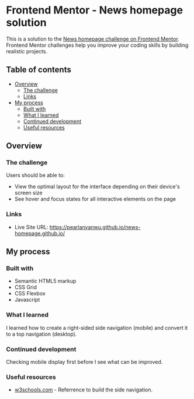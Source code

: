 # Frontend Mentor - News homepage solution

This is a solution to the [News homepage challenge on Frontend Mentor](https://www.frontendmentor.io/challenges/news-homepage-H6SWTa1MFl). Frontend Mentor challenges help you improve your coding skills by building realistic projects. 

## Table of contents

- [Overview](#overview)
  - [The challenge](#the-challenge)
  - [Links](#links)
- [My process](#my-process)
  - [Built with](#built-with)
  - [What I learned](#what-i-learned)
  - [Continued development](#continued-development)
  - [Useful resources](#useful-resources)

## Overview

### The challenge

Users should be able to:

- View the optimal layout for the interface depending on their device's screen size
- See hover and focus states for all interactive elements on the page

### Links

- Live Site URL:  https://pearlanyanwu.github.io/news-homepage.github.io/

## My process

### Built with

- Semantic HTML5 markup
- CSS Grid
- CSS Flexbox
- Javascript

### What I learned

I learned how to create a right-sided side navigation (mobile) and convert it to a top navigation (desktop).

### Continued development

Checking mobile display first before I see what can be improved.

### Useful resources

- [w3schools.com](https://www.w3schools.com/howto/tryit.asp?filename=tryhow_js_sidenav) - Referrence to build the side navigation.
